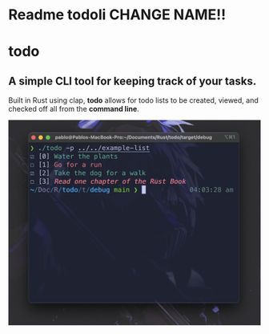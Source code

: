 # Readme todoli CHANGE NAME!!

# todo
## A simple CLI tool for keeping track of your tasks.

Built in Rust using clap, **todo** allows for todo lists to be created, viewed, and checked off all from the **command line**.

![clipboard.png](img.png)
